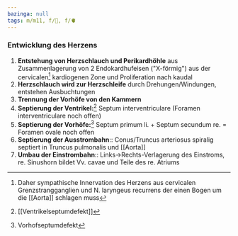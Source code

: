 ```yaml
---
bazinga: null
tags: m/m11, f/🐣, f/🫀
---
```

### Entwicklung des Herzens 
1. **Entstehung von Herzschlauch und Perikardhöhle** aus Zusammenlagerung von 2 Endokardhufeisen ("X-förmig") aus der cervicalen[^1] kardiogenen Zone und Proliferation nach kaudal
2. **Herzschlauch wird zur Herzschleife** durch Drehungen/Windungen, entstehen Ausbuchtungen
3. **Trennung der Vorhöfe von den Kammern**
4. **Septierung der Ventrikel:**[^2] Septum interventriculare (Foramen interventriculare noch offen)
5. **Septierung der Vorhöfe:**[^3] Septum primum li. + Septum secundum re. = Foramen ovale noch offen
6. **Septierung der Ausstrombahn**:: Conus/Truncus arteriosus spiralig septiert in Truncus pulmonalis und [[Aorta]]
7. **Umbau der Einstrombahn**:: Links->Rechts-Verlagerung des Einstroms, re. Sinushorn bildet Vv. cavae und Teile des re. Atriums

[^1]: Daher sympathische Innervation des Herzens aus cervicalen Grenzstrangganglien und N. laryngeus recurrens der einen Bogen um die [[Aorta]] schlagen muss
[^2]: [[Ventrikelseptumdefekt]]
[^3]: Vorhofseptumdefekt